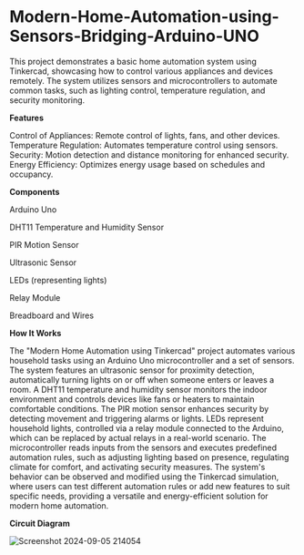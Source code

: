 # Modern-Home-Automation-using-Sensors-Bridging-Arduino-UNO
This project demonstrates a basic home automation system using Tinkercad, showcasing how to control various appliances and devices remotely. The system utilizes sensors and microcontrollers to automate common tasks, such as lighting control, temperature regulation, and security monitoring.



**Features**

Control of Appliances: Remote control of lights, fans, and other devices.
Temperature Regulation: Automates temperature control using sensors.
Security: Motion detection and distance monitoring for enhanced security.
Energy Efficiency: Optimizes energy usage based on schedules and occupancy.


**Components**

Arduino Uno

DHT11 Temperature and Humidity Sensor

PIR Motion Sensor

Ultrasonic Sensor

LEDs (representing lights)

Relay Module

Breadboard and Wires

**How It Works**

The "Modern Home Automation using Tinkercad" project automates various household tasks using an Arduino Uno microcontroller and a set of sensors. The system features an ultrasonic sensor for proximity detection, automatically turning lights on or off when someone enters or leaves a room. A DHT11 temperature and humidity sensor monitors the indoor environment and controls devices like fans or heaters to maintain comfortable conditions. The PIR motion sensor enhances security by detecting movement and triggering alarms or lights. LEDs represent household lights, controlled via a relay module connected to the Arduino, which can be replaced by actual relays in a real-world scenario. The microcontroller reads inputs from the sensors and executes predefined automation rules, such as adjusting lighting based on presence, regulating climate for comfort, and activating security measures. The system's behavior can be observed and modified using the Tinkercad simulation, where users can test different automation rules or add new features to suit specific needs, providing a versatile and energy-efficient solution for modern home automation.

**Circuit Diagram**

![Screenshot 2024-09-05 214054](https://github.com/user-attachments/assets/6928d23c-c5e7-48f3-b5a0-37881ea01154)

